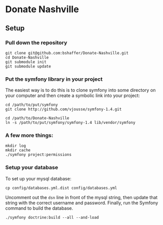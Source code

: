 Donate Nashville
================

Setup
-----

### Pull down the repository

    git clone git@github.com:bshaffer/Donate-Nashville.git
    cd Donate-Nashville
    git submodule init
    git submodule update

### Put the symfony library in your project

The easiest way is to do this is to clone symfony into some directory
on your computer and then create a symbolic link into your project:

    cd /path/to/put/symfony
    git clone http://github.com/vjousse/symfony-1.4.git
    
    cd /path/to/Donate-Nashville
    ln -s /path/to/put/symfony/symfony-1.4 lib/vendor/symfony

### A few more things:

    mkdir log
    mkdir cache
    ./symfony project:permissions

### Setup your database

To set up your mysql database:

    cp config/databases.yml.dist config/databases.yml

Uncomment out the `dsn` line in front of the mysql string,
then update that string with the correct username and password.
Finally, run the Symfony command to build the database.

    ./symfony doctrine:build --all --and-load
